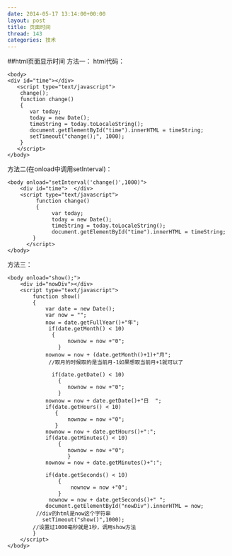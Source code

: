 ```yaml
---
date: 2014-05-17 13:14:00+00:00
layout: post
title: 页面时间
thread: 143
categories: 技术
---
```

##html页面显示时间
方法一：
html代码：

    <body>  
    <div id="time"></div>  
	   <script type="text/javascript">  
		change();  
		function change()  
		{  
    	   var today;  
    	   today = new Date();  
     	   timeString = today.toLocaleString();  
     	   document.getElementById("time").innerHTML = timeString;  
     	   setTimeout("change();", 1000);  
		}  
	   </script>  
    </body> 

方法二(在onload中调用setInterval)：
    
    <body onload="setInterval('change()',1000)">  
        <div id="time">  </div>  
      	<script type="text/javascript">  
             function change()  
             {  
                  var today;  
                  today = new Date();  
                  timeString = today.toLocaleString();  
                  document.getElementById("time").innerHTML = timeString;  
            }  
          </script>  
    </body>  

方法三：

    <body onload="show();">  
        <div id="nowDiv"></div>           
        <script type="text/javascript">  
            function show()
            {                  
                var date = new Date();  
                var now = "";                  
                now = date.getFullYear()+"年";  
                 if(date.getMonth() < 10)  
                  {  
                       nownow = now +"0";  
                    }  
                nownow = now + (date.getMonth()+1)+"月";   
                 //取月的时候取的是当前月-1如果想取当前月+1就可以了                  
          
                  if(date.getDate() < 10)  
                    {  
                       nownow = now +"0";  
                    }  
                nownow = now + date.getDate()+"日  ";     
                if(date.getHours() < 10)  
                   {  
                       nownow = now +"0";  
                   }  
                nownow = now + date.getHours()+":";     
                if(date.getMinutes() < 10)  
                    {  
                       nownow = now +"0";  
                       }  
                nownow = now + date.getMinutes()+":";  
          
                if(date.getSeconds() < 10)  
                    {  
                        nownow = now +"0";  
                    }  
                 nownow = now + date.getSeconds()+" ";  
                document.getElementById("nowDiv").innerHTML = now;   
             //div的html是now这个字符串                  
               setTimeout("show()",1000);   
            //设置过1000毫秒就是1秒，调用show方法                  
            }  
        </script>  
    </body> 